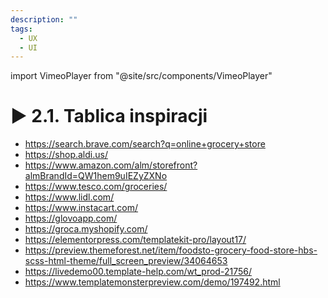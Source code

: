```yaml
---
description: ""
tags:
  - UX
  - UI
---
```


import VimeoPlayer from "@site/src/components/VimeoPlayer"

# ▶️ 2.1. Tablica inspiracji

<VimeoPlayer videoId="630859103" />

- https://search.brave.com/search?q=online+grocery+store
- https://shop.aldi.us/
- https://www.amazon.com/alm/storefront?almBrandId=QW1hem9uIEZyZXNo
- https://www.tesco.com/groceries/
- https://www.lidl.com/
- https://www.instacart.com/
- https://glovoapp.com/
- https://groca.myshopify.com/
- https://elementorpress.com/templatekit-pro/layout17/
- https://preview.themeforest.net/item/foodsto-grocery-food-store-hbs-scss-html-theme/full_screen_preview/34064653
- https://livedemo00.template-help.com/wt_prod-21756/
- https://www.templatemonsterpreview.com/demo/197492.html
